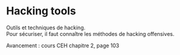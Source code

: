 # Hacking tools

Outils et techniques de hacking.  
Pour sécuriser, il faut connaître les méthodes de hacking offensives.  

Avancement : cours CEH chapitre 2, page 103